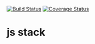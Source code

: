[![Build Status](https://img.shields.io/travis/berkin/js-stack.svg?style=flat-square)](https://travis-ci.org/berkin/js-stack)
[![Coverage Status](https://img.shields.io/coveralls/berkin/js-stack.svg?style=flat-square)](https://coveralls.io/github/berkin/js-stack?branch=master)

# js stack
